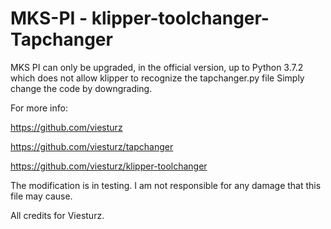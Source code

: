 # MKS-PI - klipper-toolchanger-Tapchanger

MKS PI can only be upgraded, in the official version, up to Python 3.7.2 which does not allow klipper to recognize the tapchanger.py file
Simply change the code by downgrading.

For more info:

https://github.com/viesturz

https://github.com/viesturz/tapchanger

https://github.com/viesturz/klipper-toolchanger

The modification is in testing. I am not responsible for any damage that this file may cause.

All credits for Viesturz.
